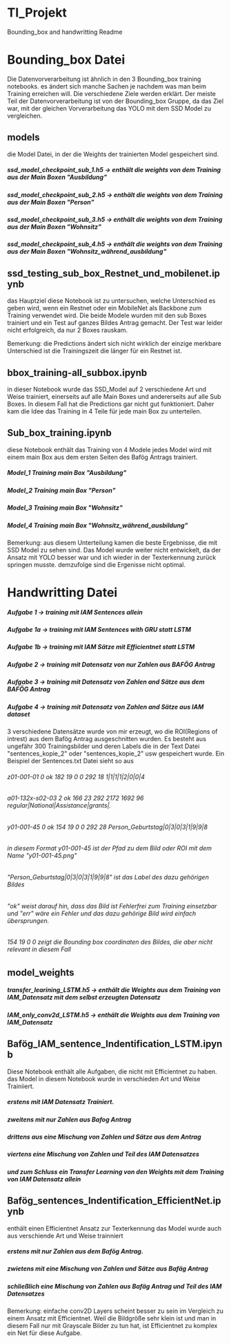 # TI_Projekt
Bounding_box and handwritting Readme

# Bounding_box Datei
Die Datenvorverarbeitung ist ähnlich in den 3 Bounding_box training notebooks. es ändert sich manche Sachen je nachdem was man beim Training erreichen will. Die verschiedene Ziele werden erklärt. 
Der meiste Teil der Datenvorverarbeitung ist von der Bounding_box Gruppe, da  das Ziel war, mit der gleichen Vorverarbeitung das YOLO mit dem SSD Model zu vergleichen.

## models
die Model Datei, in der die Weights der trainierten Model gespeichert sind. 
##### ssd_model_checkpoint_sub_1.h5 -> enthält die weights von dem Training aus der Main Boxen "Ausbildung"
##### ssd_model_checkpoint_sub_2.h5 -> enthält die weights von dem Training aus der Main Boxen "Person"
##### ssd_model_checkpoint_sub_3.h5 -> enthält die weights von dem Training aus der Main Boxen "Wohnsitz"
##### ssd_model_checkpoint_sub_4.h5 -> enthält die weights von dem Training aus der Main Boxen "Wohnsitz_während_ausbildung"

## ssd_testing_sub_box_Restnet_und_mobilenet.ipynb
das Hauptziel diese Notebook ist zu untersuchen, welche Unterschied es geben wird, wenn ein Restnet oder ein MobileNet als Backbone zum Training verwendet wird.
Die beide Modele wurden mit den sub Boxes trainiert und ein Test auf ganzes Bildes Antrag gemacht. Der Test war leider nicht erfolgreich, da nur 2 Boxes rauskam.

 Bemerkung: die Predictions ändert sich nicht wirklich der einzige merkbare Unterschied ist die Trainingszeit die länger für ein Restnet ist.

## bbox_training-all_subbox.ipynb
in dieser Notebook wurde das SSD_Model auf 2 verschiedene Art und Weise trainiert, einerseits auf alle Main Boxes und andererseits auf alle Sub Boxes. In diesem Fall hat die Predictions gar nicht gut funktioniert. Daher kam die Idee das Training in 4 Teile für jede main Box zu unterteilen.

## Sub_box_training.ipynb

diese Notebook enthält das Training von 4 Modele jedes Model wird mit einem main Box aus dem ersten Seiten des Bafög Antrags trainiert.
##### Model_1 Training main Box "Ausbildung"
##### Model_2 Training main Box "Person"
##### Model_3 Training main Box "Wohnsitz"
##### Model_4 Training main Box "Wohnsitz_während_ausbildung"

Bemerkung: aus diesem Unterteilung kamen die beste Ergebnisse, die mit SSD Model zu sehen sind. Das Model wurde weiter nicht entwickelt, da der Ansatz mit YOLO besser war und ich wieder in der Texterkennung zurück springen musste. demzufolge sind die Ergenisse nicht optimal.

# Handwritting Datei 
##### Aufgabe 1 -> training mit IAM Sentences allein 
##### Aufgabe 1a -> training mit IAM Sentences with GRU statt LSTM  
##### Aufgabe 1b -> training mit IAM Sätze mit Efficientnet statt LSTM
##### Aufgabe 2 -> training mit Datensatz von nur Zahlen aus BAFÖG Antrag
##### Aufgabe 3 -> training mit Datensatz von Zahlen  and Sätze  aus dem BAFÖG Antrag
##### Aufgabe 4 -> training mit Datensatz von Zahlen and Sätze aus IAM dataset

3 verschiedene Datensätze wurde von mir erzeugt, wo die ROI(Regions of intrest) aus dem Bafög Antrag ausgeschnitten wurden. Es besteht aus ungefähr 300 Trainingsbilder und deren Labels die in der Text Datei "sentences_kopie_2" oder "sentences_kopie_2" usw gespeichert wurde.
Ein Beispiel der Sentences.txt Datei sieht so aus 

###### z01-001-01 0 ok 182 19 0 0 292 18 1|1|1|1|2|0|0|4
###### a01-132x-s02-03 2 ok 166 23 292 2172 1692 96 regular|National|Assistance|grants|.
###### y01-001-45 0 ok 154 19 0 0 292 28 Person_Geburtstag|0|3|0|3|1|9|9|8

###### in diesem Format y01-001-45 ist der Pfad zu dem Bild oder ROI mit dem Name "y01-001-45.png"
###### "Person_Geburtstag|0|3|0|3|1|9|9|8" ist das Label des dazu gehörigen Bildes
###### "ok" weist darauf hin, dass das Bild ist Fehlerfrei zum Training einsetzbar und "err" wäre ein Fehler und das dazu gehörige Bild wird einfach übersprungen.
###### 154 19 0 0 zeigt die Bounding box coordinaten des Bildes, die aber nicht relevant in diesem Fall

## model_weights
##### transfer_learining_LSTM.h5 -> enthält die Weights aus dem Training von IAM_Datensatz mit dem selbst erzeugten Datensatz
##### IAM_only_conv2d_LSTM.h5 -> enthält die Weights aus dem Training von IAM_Datensatz

## Bafög_IAM_sentence_Indentification_LSTM.ipynb
Diese Notebook enthält alle Aufgaben, die nicht mit Efficientnet zu haben.
das Model in diesem Notebook wurde in verschieden Art und Weise Trainiiert. 
##### erstens mit IAM Datensatz Trainiert.
##### zweitens mit nur Zahlen aus Bafog Antrag
##### drittens aus eine Mischung von Zahlen und Sätze aus dem Antrag
##### viertens eine Mischung von Zahlen und Teil des IAM Datensatzes
##### und zum Schluss ein Transfer Learning von den Weights mit dem Training von IAM Datensatz allein

## Bafög_sentences_Indentification_EfficientNet.ipynb
enthält einen Efficientnet Ansatz zur Texterkennung 
das Model wurde auch aus verschiende Art und Weise trainniert
##### erstens mit nur Zahlen aus dem Bafög Antrag.
##### zwietens mit eine Mischung von Zahlen und Sätze aus Bafäg Antrag
##### schließlich eine Mischung von Zahlen aus Bafäg Antrag und Teil des IAM Datensatzes

Bemerkung: einfache conv2D Layers scheint besser zu sein im Vergleich zu einem Ansatz mit Efficientnet. Weil die Bildgröße sehr klein ist und man in diesem Fall nur mit Grayscale Bilder zu tun hat, ist Efficientnet zu komplex ein Net für diese Aufgabe.

